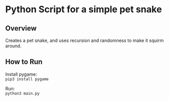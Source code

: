 # Python Script for a simple pet snake

## Overview

Creates a pet snake, and uses recursion and randomness to make it squirm around.

## How to Run

Install pygame:  
`pip3 install pygame`

Run:  
`python3 main.py`